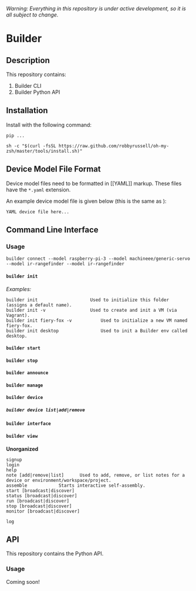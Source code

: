 *Warning: Everything in this repository is under active development, so it is all subject to change.*

# Builder

## Description

This repository contains:

1. Builder CLI
2. Builder Python API

## Installation

Install with the following command:

```
pip ...
```

```
sh -c "$(curl -fsSL https://raw.github.com/robbyrussell/oh-my-zsh/master/tools/install.sh)"
```

## Device Model File Format

Device model files need to be formatted in [[YAML]] markup. These files have the `*.yaml` extension.

An example device model file is given below (this is the same as <path>):

```
YAML device file here...
```

## Command Line Interface

### Usage

```
builder connect --model raspberry-pi-3 --model machineee/generic-servo --model ir-rangefinder --model ir-rangefinder
```

#### `builder init`

_Examples:_
```
builder init					Used to initialize this folder (assigns a default name).
builder init -v					Used to create and init a VM (via Vagrant).
builder init fiery-fox -v			Used to initialize a new VM named fiery-fox.
builder init desktop				Used to init a Builder env called desktop.
```

#### `builder start`
#### `builder stop`
#### `builder announce`
#### `builder manage`

#### `builder device`
##### `builder device list|add|remove`

#### `builder interface`
#### `builder view`

**Unorganized**

```
signup
login
help
note [add|remove|list]		Used to add, remove, or list notes for a device or environment/workspace/project.
assemble			Starts interactive self-assembly.
start [broadcast|discover]
status [broadcast|discover]
run [broadcast|discover]
stop [broadcast|discover]
monitor [broadcast|discover]

log
```
## API

This repository contains the Python API.

### Usage

Coming soon!
